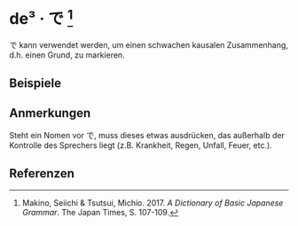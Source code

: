 ---
---

<script setup>
import Example from "../components/Example.vue"
</script>

# de³ · で [^1]

で kann verwendet werden, um einen schwachen kausalen Zusammenhang, d.h. einen Grund, zu markieren.

## Beispiele

<Example jp="山口さんは病気で学校を休んだ。" de="Aufgrund einer Krankheit hat sich Herr Yamada von der Schule frei genommen." />
<Example jp="大雨で橋がこわれた。" de="Die Brücke ist aufgrund von Starkregen zusammengebrochen." />

## Anmerkungen

Steht ein Nomen vor で, muss dieses etwas ausdrücken, das außerhalb der Kontrolle des Sprechers liegt (z.B. Krankheit, Regen, Unfall, Feuer, etc.).

## Referenzen

[^1]: Makino, Seiichi & Tsutsui, Michio. 2017. *A Dictionary of Basic Japanese Grammar*. The Japan Times, S. 107-109.
